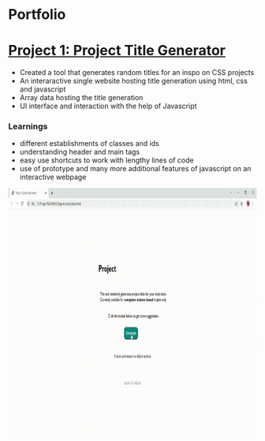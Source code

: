 # Portfolio

# [Project 1: Project Title Generator](https://github.com/bibhutirajbhandari/Project-Title-Generator) 
* Created a tool that generates random titles for an inspo on CSS projects
* An interaractive single website hosting title generation using html, css and javascript 
* Array data hosting the title generation
* UI interface and interaction with the help of Javascript 

### Learnings
* different establishments of classes and ids 
* understanding header and main tags 
* easy use shortcuts to work with lengthy lines of code
* use of prototype and many more additional features of javascript on an interactive webpage

<img src="https://github.com/bibhutirajbhandari/Bibhuti_Portfolio/blob/main/GIF-Project%20Title%20Generator/GIF-Project%20Quote%20Generator%20.gif" width="800" height="500" />

